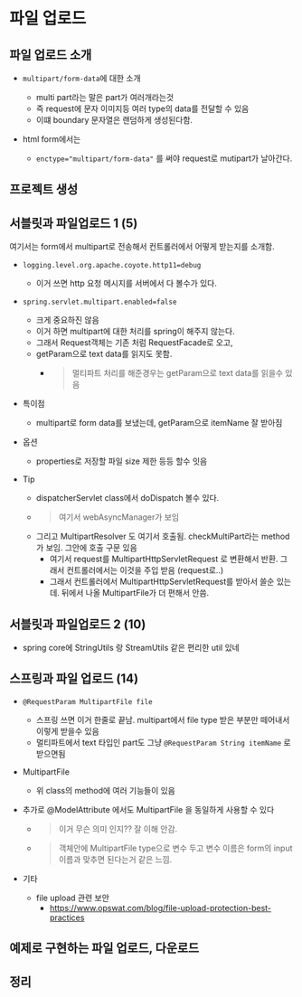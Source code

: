 # 파일 업로드

## 파일 업로드 소개

- `multipart/form-data`에 대한 소개
  - multi part라는 말은 part가 여러개라는것
  - 즉 request에 문자 이미지등 여러 type의 data를 전달할 수 있음
  - 이떄 boundary 문자열은 랜덤하게 생성된다함. 

- html form에서는
  - `enctype="multipart/form-data"` 를 써야 request로 mutipart가 날아간다. 

## 프로젝트 생성

## 서블릿과 파일업로드 1 (5)

여기서는 form에서 multipart로 전송해서 컨트롤러에서 어떻게 받는지를 소개함. 
  
- `logging.level.org.apache.coyote.http11=debug`
  - 이거 쓰면 http 요청 메시지를 서버에서 다 볼수가 있다.

- `spring.servlet.multipart.enabled=false`
  - 크게 중요하진 않음
  - 이거 하면 multipart에 대한 처리를 spring이 해주지 않는다. 
  - 그래서 Request객체는 기존 처럼 RequestFacade로 오고,
  - getParam으로 text data를 읽지도 못함.
    - > 멀티파트 처리를 해준경우는 getParam으로 text data를 읽을수 있음

- 특이점
  - multipart로 form data를 보냈는데, getParam으로 itemName 잘 받아짐

- 옵션
  - properties로 저장할 파일 size 제한 등등 할수 잇음

- Tip
  - dispatcherServlet class에서 doDispatch 볼수 있다. 
  - > 여기서 webAsyncManager가 보임
  - 그리고 MultipartResolver 도 여기서 호출됨. checkMultiPart라는 method가 보임. 그안에 호출 구문 있음
    - 여기서 request를 MultipartHttpServletRequest 로 변환해서 반환. 그래서 컨트롤러에서는 이것을 주입 받음 (request로..)
    - 그래서 컨트롤러에서 MultipartHttpServletRequest를 받아서 쓸순 있는데. 뒤에서 나올 MultipartFile가 더 편해서 안씀.

## 서블릿과 파일업로드 2 (10)

- spring core에 StringUtils 랑 StreamUtils 같은 편리한 util 있네

## 스프링과 파일 업로드 (14)

- `@RequestParam MultipartFile file`
  - 스프링 쓰면 이거 한줄로 끝남. multipart에서 file type 받은 부분만 떼어내서 이렇게 받을수 있음
  - 멀티파트에서 text 타입인 part도 그냥 `@RequestParam String itemName` 로 받으면됨

- MultipartFile
  - 위 class의 method에 여러 기능들이 있음

- 추가로 @ModelAttribute 에서도 MultipartFile 을 동일하게 사용할 수 있다
  - > 이거 무슨 의미 인지?? 잘 이해 안감. 
  - > 객체안에 MultipartFile type으로 변수 두고 변수 이름은 form의 input 이름과 맞추면 된다는거 같은 느낌.

- 기타 
  - file upload 관련 보안
    - https://www.opswat.com/blog/file-upload-protection-best-practices

## 예제로 구현하는 파일 업로드, 다운로드

## 정리